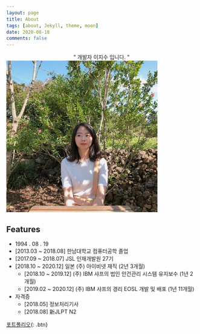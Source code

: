 ```yaml
---
layout: page
title: About
tags: [about, Jekyll, theme, moon]
date: 2020-08-18
comments: false
---
```

<center>" 개발자 이지수 입니다. "</center>

<img src="../assets/img/about_img.jpg">

## Features
* 1994 . 08 . 19
* [2013.03 ~ 2018.08] 한남대학교 컴퓨터공학 졸업
* [2017.09 ~ 2018.07] JSL 인재개발원 27기
*  [2018.10 ~ 2020.12] 일본 (주) 아이비넷 재직 (2년 3개월)
	* [2018.10 ~ 2019.12]  (주) IBM 샤프의 법인 안건관리 시스템 유지보수 (1년 2개월)
	* [2019.02 ~ 2020.12]  (주) IBM 샤프의 경리 EOSL 개발 및 배포 (1년 11개월)
* 자격증
	* [2018.05] 정보처리기사
	* [2018.08] 新JLPT N2


[포트폴리오](../assets/포트폴리오.pdf){: .btn}
